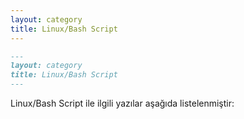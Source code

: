 ```yaml
---
layout: category
title: Linux/Bash Script
---
```


```md
---
layout: category
title: Linux/Bash Script
---
```

Linux/Bash Script ile ilgili yazılar aşağıda listelenmiştir:
